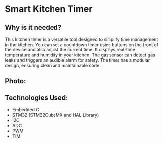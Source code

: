 # Smart Kitchen Timer

## Why is it needed?

This kitchen timer is a versatile tool designed to simplify time management in the kitchen.
You can set a countdown timer using buttons on the front of the device and also adjust the current time.
It displays real-time temperature and humidity in your kitchen.
The gas sensor can detect gas leaks and triggers an audible alarm for safety.
The timer has a modular design, ensuring clean and maintainable code.
    
## Photo:

## Technologies Used:
- Embedded C
- STM32 (STM32CubeMX and HAL Library)
- I2C 
- ADC 
- PWM 
- TIM 
    
